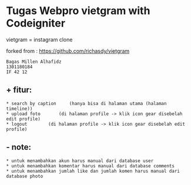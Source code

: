 # Tugas Webpro vietgram with Codeigniter

vietgram = instagram clone

forked from : https://github.com/richasdy/vietgram



	Bagas Millen Alhafidz
	1301180184
	IF 42 12


## + fitur:
	* search by caption 	(hanya bisa di halaman utama (halaman timeline))
	* upload foto 		(di halaman profile -> klik icon gear disebelah edit profile)
	* logout 		(di halaman profile -> klik icon gear disebelah edit profile)


## - note:
	* untuk menambahkan akun harus manual dari database user
	* untuk menambahkan komentar harus manual dari database comments
	* untuk menambahkan jumlah like dan jumlah komen harus manual dari database photo


